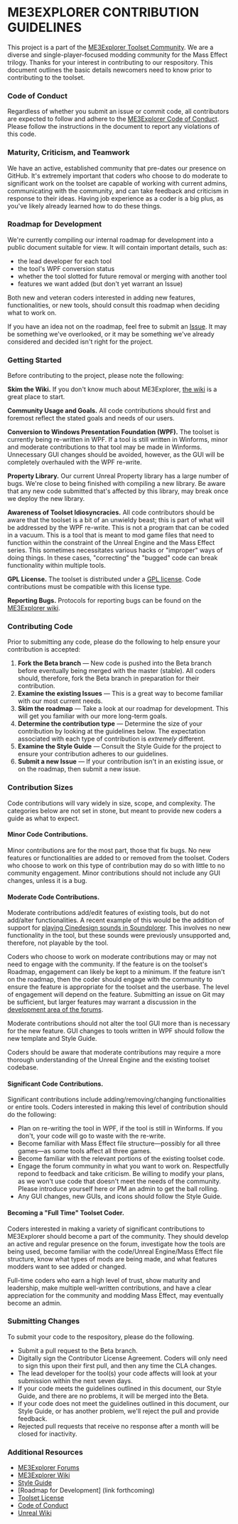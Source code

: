 # ME3EXPLORER CONTRIBUTION GUIDELINES
This project is a part of the [ME3Explorer Toolset Community](http://me3explorer.proboards.com). We are a diverse and single-player-focused modding community for the Mass Effect trilogy. Thanks for your interest in contributing to our respository. This document outlines the basic details newcomers need to know prior to contributing to the toolset.  

### Code of Conduct
Regardless of whether you submit an issue or commit code, all contributors are expected to follow and adhere to the [ME3Explorer Code of Conduct](https://github.com/ME3Explorer/ME3Explorer/blob/Beta/CodeofConduct.md). Please follow the instructions in the document to report any violations of this code.

### Maturity, Criticism, and Teamwork
We have an active, established community that pre-dates our presence on GitHub. It's extremely important that coders who choose to do moderate to significant work on the toolset are capable of working with current admins, communicating with the community, and can take feedback and criticism in response to their ideas. Having job experience as a coder is a big plus, as you've likely already learned how to do these things.

### Roadmap for Development
We're currently compiling our internal roadmap for development into a public document suitable for view. It will contain important details, such as:

* the lead developer for each tool
* the tool's WPF conversion status
* whether the tool slotted for future removal or merging with another tool
* features we want added (but don't yet warrant an Issue)

Both new and veteran coders interested in adding new features, functionalities, or new tools, should consult this roadmap when deciding what to work on.

If you have an idea not on the roadmap, feel free to submit an [Issue](https://github.com/ME3Explorer/ME3Explorer/issues). It may be something we've overlooked, or it may be something we've already considered and decided isn't right for the project.

### Getting Started
Before contributing to the project, please note the following:

__Skim the Wiki.__ If you don't know much about ME3Explorer, [the wiki](http://me3explorer.wikia.com/wiki/ME3Explorer_Wiki) is a great place to start. 

__Community Usage and Goals.__ All code contributions should first and foremost reflect the stated goals and needs of our users.

__Conversion to Windows Presentation Foundation (WPF).__ The toolset is currently being re-written in WPF. If a tool is still written in Winforms, minor and moderate contributions to that tool may be made in Winforms. Unnecessary GUI changes should be avoided, however, as the GUI will be completely overhauled with the WPF re-write.

__Property Library.__ Our current Unreal Property library has a large number of bugs. We're close to being finished with compiling a new library. Be aware that any new code submitted that's affected by this library, may break once we deploy the new library.

__Awareness of Toolset Idiosyncracies.__ All code contributors should be aware that the toolset is a bit of an unwieldy beast; this is part of what will be addressed by the WPF re-write. This is not a program that can be coded in a vacuum. This is a tool that is meant to mod game files that need to function within the constraint of the Unreal Engine and the Mass Effect series. This sometimes necessitates various hacks or "improper" ways of doing things. In these cases, "correcting" the "bugged" code can break functionality within multiple tools.

__GPL License.__ The toolset is distributed under a [GPL license](https://github.com/ME3Explorer/ME3Explorer/blob/Beta/LICENSE). Code contributions must be compatible with this license type.

__Reporting Bugs.__ Protocols for reporting bugs can be found on the [ME3Explorer wiki](http://me3explorer.wikia.com/wiki/Reporting_Bugs).

### Contributing Code
Prior to submitting any code, please do the following to help ensure your contribution is accepted:

1. __Fork the Beta branch__ &mdash; New code is pushed into the Beta branch before eventually being merged with the master (stable). All coders should, therefore, fork the Beta branch in preparation for their contribution.
2. __Examine the existing Issues__ &mdash; This is a great way to become familiar with our most current needs.
3. __Skim the roadmap__ &mdash; Take a look at our roadmap for development. This will get you familiar with our more long-term goals.
4. __Determine the contribution type__ &mdash; Determine the size of your contribution by looking at the guidelines below. The expectation associated with each type of contribution is _extremely_ different.
5. __Examine the Style Guide__ &mdash; Consult the Style Guide for the project to ensure your contribution adheres to our guidelines.
6. __Submit a new Issue__ &mdash; If your contribution isn't in an existing issue, or on the roadmap, then submit a new issue.

### Contribution Sizes
Code contributions will vary widely in size, scope, and complexity. The categories below are not set in stone, but meant to provide new coders a guide as what to expect.

#### Minor Code Contributions.
Minor contributions are for the most part, those that fix bugs. No new features or functionalities are added to or removed from the toolset. Coders who choose to work on this type of contribution may do so with little to no community engagement. Minor contributions should not include any GUI changes, unless it is a bug.

#### Moderate Code Contributions.
Moderate contributions add/edit features of existing tools, but do not add/alter functionalities. A recent example of this would be the addition of support for [playing Cinedesign sounds in Soundplorer](https://github.com/ME3Explorer/ME3Explorer/issues/385). This involves no new functionality in the tool, but these sounds were previously unsupported and, therefore, not playable by the tool.

Coders who choose to work on moderate contributions may or may not need to engage with the community. If the feature is on the toolset's Roadmap, engagement can likely be kept to a minimum. If the feature isn't on the roadmap, then the coder should engage with the community to ensure the feature is appropriate for the toolset and the userbase. The level of engagement will depend on the feature. Submitting an issue on Git may be sufficient, but larger features may warrant a discussion in the [development area of the forums](http://me3explorer.proboards.com/board/6/toolset-development). 

Moderate contributions should not alter the tool GUI more than is necessary for the new feature. GUI changes to tools written in WPF should follow the new template and Style Guide.

Coders should be aware that moderate contributions may require a more thorough understanding of the Unreal Engine and the existing toolset codebase.

#### Significant Code Contributions.
Significant contributions include adding/removing/changing functionalities or entire tools. Coders interested in making this level of contribution should do the following:

* Plan on re-writing the tool in WPF, if the tool is still in Winforms. If you don't, your code will go to waste with the re-write.
* Become familiar with Mass Effect file structure&mdash;possibly for all three games&mdash;as some tools affect all three games.
* Become familiar with the relevant portions of the existing toolset code.
* Engage the forum community in what you want to work on. Respectfully repond to feedback and take criticism. Be willing to modify your plans, as we won't use code that doesn't meet the needs of the community. Please introduce yourself here or PM an admin to get the ball rolling.
* Any GUI changes, new GUIs, and icons should follow the Style Guide.

#### Becoming a "Full Time" Toolset Coder.
Coders interested in making a variety of significant contributions to ME3Explorer should become a part of the community. They should develop an active and regular presence on the forum, investigate how the tools are being used, become familiar with the code/Unreal Engine/Mass Effect file structure, know what types of mods are being made, and what features modders want to see added or changed.

Full-time coders who earn a high level of trust, show maturity and leadership, make multiple well-written contributions, and have a clear appreciation for the community and modding Mass Effect, may eventually become an admin.

### Submitting Changes
To submit your code to the respository, please do the following.

* Submit a pull request to the Beta branch.
* Digitally sign the Contributor License Agreement. Coders will only need to sign this upon their first pull, and then any time the CLA changes. 
* The lead developer for the tool(s) your code affects will look at your submission within the next seven days.
* If your code meets the guidelines outlined in this document, our Style Guide, and there are no problems, it will be merged into the Beta.
* If your code does not meet the guidelines outlined in this document, our Style Guide, or has another problem, we'll reject the pull and provide feedback.
* Rejected pull requests that receive no response after a month will be closed for inactivity.

### Additional Resources
* [ME3Explorer Forums](http://me3explorer.proboards.com/)
* [ME3Explorer Wiki](http://me3explorer.wikia.com/wiki/ME3Explorer_Wiki)
* [Style Guide](https://github.com/ME3Explorer/ME3Explorer/blob/Beta/STYLEGUIDE.md)
* [Roadmap for Development] (link forthcoming)
* [Toolset License](https://github.com/ME3Explorer/ME3Explorer/blob/Beta/LICENSE)
* [Code of Conduct](https://github.com/ME3Explorer/ME3Explorer/blob/Beta/CodeofConduct.md)
* [Unreal Wiki](https://docs.unrealengine.com/udk/Three/WebHome.html)
